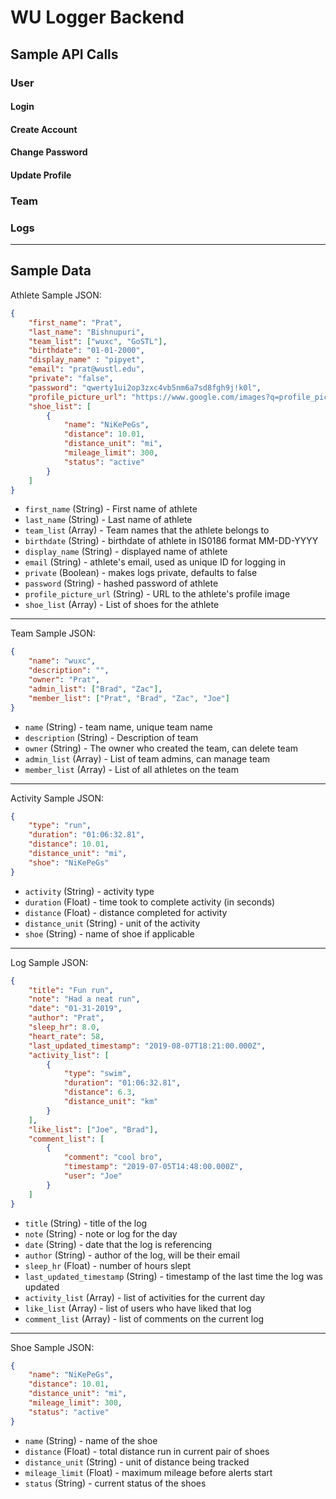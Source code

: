 # WU Logger Backend
## Sample API Calls
### User
#### Login
#### Create Account
#### Change Password
#### Update Profile

### Team

### Logs

---
## Sample Data
Athlete Sample JSON:
```json
{
	"first_name": "Prat",
	"last_name": "Bishnupuri",
	"team_list": ["wuxc", "GoSTL"],
	"birthdate": "01-01-2000",
	"display_name" : "pipyet",
	"email": "prat@wustl.edu",
	"private": "false",
	"password": "qwerty1ui2op3zxc4vb5nm6a7sd8fgh9j!k0l",
	"profile_picture_url": "https://www.google.com/images?q=profile_pic.png",
	"shoe_list": [
		{
			"name":	"NiKePeGs",
			"distance": 10.01,
			"distance_unit": "mi",
			"mileage_limit": 300,
			"status": "active"
		}
	]
}

```
* `first_name` (String) - First name of athlete
* `last_name` (String) - Last name of athlete
* `team_list` (Array) - Team names that the athlete belongs to
* `birthdate` (String) - birthdate of athlete in IS0186 format MM-DD-YYYY
* `display_name` (String) - displayed name of athlete
* `email` (String) - athlete's email, used as unique ID for logging in
* `private` (Boolean) - makes logs private, defaults to false
* `password` (String) - hashed password of athlete
* `profile_picture_url` (String) - URL to the athlete's profile image
* `shoe_list` (Array) - List of shoes for the athlete
---
Team Sample JSON:
```json
{
	"name":	"wuxc",
	"description": "",
	"owner": "Prat",
	"admin_list": ["Brad", "Zac"],
	"member_list": ["Prat", "Brad", "Zac", "Joe"]
}
```
* `name` (String) - team name, unique team name
* `description` (String) - Description of team
* `owner` (String) - The owner who created the team, can delete team
* `admin_list` (Array) - List of team admins, can manage team
* `member_list` (Array) - List of all athletes on the team
---
Activity Sample JSON:
```json
{
	"type":	"run",
	"duration": "01:06:32.81",
	"distance": 10.01,
	"distance_unit": "mi",
	"shoe":	"NiKePeGs"
}
```
* `activity` (String) - activity type
* `duration` (Float) - time took to complete activity (in seconds)
* `distance` (Float) - distance completed for activity
* `distance_unit` (String) - unit of the activity
* `shoe` (String) - name of shoe if applicable
---
Log Sample JSON:
```json
{
	"title": "Fun run",
	"note":	"Had a neat run",
	"date":	"01-31-2019",
	"author": "Prat",
	"sleep_hr": 8.0,
	"heart_rate": 58,
	"last_updated_timestamp": "2019-08-07T18:21:00.000Z",
	"activity_list": [
		{
			"type":	"swim",
			"duration": "01:06:32.81",
			"distance": 6.3,
			"distance_unit": "km"
		}
	],
	"like_list": ["Joe", "Brad"],
	"comment_list": [
		{
			"comment": "cool bro",
			"timestamp": "2019-07-05T14:48:00.000Z",
			"user":	"Joe"
		}
	]
}
```
* `title` (String) - title of the log
* `note` (String) - note or log for the day
* `date` (String) - date that the log is referencing
* `author` (String) - author of the log, will be their email
* `sleep_hr` (Float) - number of hours slept
* `last_updated_timestamp` (String) - timestamp of the last time the log was updated
* `activity_list` (Array) - list of activities for the current day
* `like_list` (Array) - list of users who have liked that log
* `comment_list` (Array) - list of comments on the current log
---
Shoe Sample JSON:
```json
{
	"name":	"NiKePeGs",
	"distance": 10.01,
	"distance_unit": "mi",
	"mileage_limit": 300,
	"status": "active"
}
```
* `name` (String) - name of the shoe
* `distance` (Float) - total distance run in current pair of shoes
* `distance_unit` (String) - unit of distance being tracked
* `mileage_limit` (Float) - maximum mileage before alerts start
* `status` (String) - current status of the shoes
